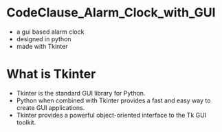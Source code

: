 # CodeClause_Alarm_Clock_with_GUI
- a gui based alarm clock
- designed in python
- made with Tkinter

# What is Tkinter
- Tkinter is the standard GUI library for Python.
- Python when combined with Tkinter provides a fast and easy way to create GUI applications. 
- Tkinter provides a powerful object-oriented interface to the Tk GUI toolkit.
